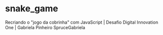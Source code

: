 # snake_game
Recriando o "jogo da cobrinha" com JavaScript | Desafio Digital Innovation One | Gabriela Pinheiro SpruceGabriela
